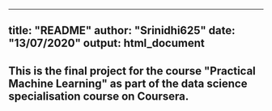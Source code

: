 ---
title: "README"
author: "Srinidhi625"
date: "13/07/2020"
output: html_document
----

## This is the final project for the course "Practical Machine Learning" as part of the data science specialisation course on Coursera.


